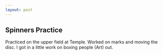 ```yaml
---
layout: post
---
```


## Spinners Practice

Practiced on the upper field at Temple. Worked on marks and moving the disc. I got in a little work on boxing people (Art) out.
